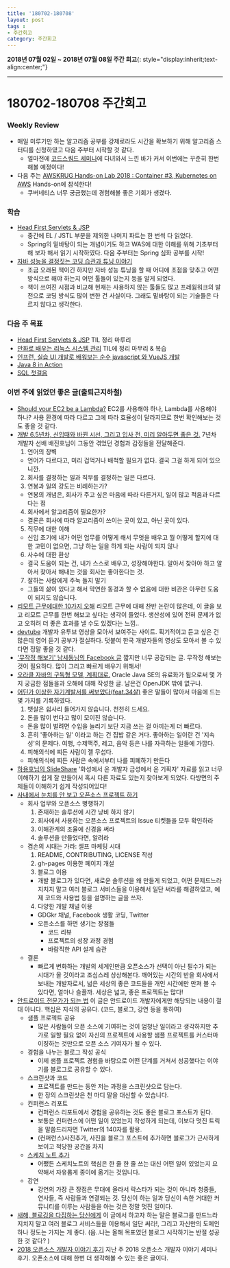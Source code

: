 ```yaml
---
title: '180702-180708'  
layout: post  
tags :  
- 주간회고
category: 주간회고
---
```


**2018년 07월 02일 ~ 2018년 07월 08일 주간 회고**{: style="display:inherit;text-align:center;"}

---

# 180702-180708 주간회고

### Weekly Review
- 매일 미루기만 하는 알고리즘 공부를 강제로라도 시간을 확보하기 위해 알고리즘 스터디를 신청하였고 다음 주부터 시작할 것 같다.
  - 얼마전에 [코드스쿼드 세미나](https://gwonsungjun.github.io/seminar/2018/06/27/codesquadSeminar/#)에 다녀와서 느낀 바가 커서 이번에는 꾸준히 한번 해볼 예정이다!
- 다음 주는 [AWSKRUG Hands-on Lab 2018 : Container #3, Kubernetes on AWS](https://www.meetup.com/ko-KR/awskrug/events/251854018/) Hands-on에 참석한다!
  - 쿠버네티스 너무 궁금했는데 경험해볼 좋은 기회가 생겼다.

### 학습
- [Head First Servlets & JSP](http://book.interpark.com/product/BookDisplay.do?_method=detail&sc.prdNo=201946010)
  - 중간에 EL / JSTL 부분을 제외한 나머지 파트는 한 번씩 다 읽었다.
  - Spring의 밑바탕이 되는 개념이기도 하고 WAS에 대한 이해를 위해 기초부터 해 보자 해서 읽기 시작하였다. 다음 주부터는 Spring 심화 공부를 시작!
- [자바 성능을 결정짓는 코딩 습관과 튜닝 이야기 ](http://book.naver.com/bookdb/book_detail.nhn?bid=4441100)
  - 조금 오래된 책이긴 하지만 자바 성능 튜닝을 할 때 어디에 초점을 맞추고 어떤 방식으로 해야 하는지 어떤 툴들이 있는지 등을 알게 되었다.
  - 책이 쓰여진 시점과 비교해 현재는 사용하지 않는 툴들도 많고 프레웜워크의 발전으로 코딩 방식도 많이 변한 건 사실이다. 그래도 밑바탕이 되는 기술들은 다르지 않다고 생각한다.

### 다음 주 목표
- [Head First Servlets & JSP](http://book.interpark.com/product/BookDisplay.do?_method=detail&sc.prdNo=201946010) TIL 정리 마루리
- [만화로 배우는 리눅스 시스템 관리](http://book.naver.com/bookdb/book_detail.nhn?bid=10995037) TIL에 정리 마무리 & 복습
- [인프런, 실습 UI 개발로 배워보는 순수 javascript 와 VueJS 개발](https://www.inflearn.com/course/%EC%88%9C%EC%88%98js-vuejs-%EA%B0%9C%EB%B0%9C-%EA%B0%95%EC%A2%8C/)
- [Java 8 in Action](http://book.naver.com/bookdb/book_detail.nhn?bid=8883567)
- [SQL 첫걸음](http://book.naver.com/bookdb/book_detail.nhn?bid=9738902)

### 이번 주에 읽었던 좋은 글(출퇴근지하철)
- [Should your EC2 be a Lambda?](https://servers.lol/) EC2를 사용해야 하나, Lambda를 사용해야 하나? 사용 환경에 따라 다르고 그에 따라 효율성이 달라지므로 한번 확인해보는 것도 좋을 것 같다. 
- [개발 6.5년차, 신입때와 바뀐 시선, 그리고 입사 전, 미리 알아두면 좋은 것.](https://medium.com/@baejinho/%EA%B0%9C%EB%B0%9C-6-5%EB%85%84%EC%B0%A8-%EC%8B%A0%EC%9E%85%EB%95%8C%EC%99%80-%EB%B0%94%EB%80%90-%EC%8B%9C%EC%84%A0-%EA%B7%B8%EB%A6%AC%EA%B3%A0-%EC%9E%85%EC%82%AC-%EC%A0%84-%EB%AF%B8%EB%A6%AC-%EC%95%8C%EC%95%84%EB%91%90%EB%A9%B4-%EC%A2%8B%EC%9D%80-%EA%B2%83-2f3250e2bddc) 7년차 개발자 선배 배진호님이 그동안 겪었던 경험과 감정들을 전달해준다.
  1. 언어의 장벽
  - 언어가 다르다고, 미리 겁먹거나 배척할 필요가 없다. 결국 그걸 하게 되어 있으니깐.
  2. 회사를 결정하는 일과 직무를 결정하는 일은 다르다.
  3. 연봉과 일의 강도는 비례하는가?
  - 연봉의 개념은, 회사가 주고 싶은 마음에 따라 다른거지, 일이 많고 적음과 다르다는 점
  4. 회사에서 알고리즘이 필요한가?
  - 결론은 회사에 따라 알고리즘이 쓰이는 곳이 있고, 아닌 곳이 있다.
  5. 직무에 대한 이해
  - 신입 초기에 내가 어떤 업무를 어떻게 해서 무엇을 배우고 뭘 어떻게 할지에 대한 고민이 없으면, 그냥 하는 일을 하게 되는 사람이 되지 않나
  6. 사수에 대한 환상
  - 결국 도움이 되는 건, 내가 스스로 배우고, 성장해야한다. 알아서 찾아야 하고 알아서 찾아서 해내는 것을 회사는 좋아한다는 것.
  7. 잘하는 사람에게 주눅 들지 말기
  - 그들의 삶이 있다고 해서 막연한 동경과 할 수 없음에 대한 비관은 아무런 도움이 되지도 않습니다.
- [리모트 근무에대한 10가지 오해](http://dev.goodoc.co.kr/?p=233) 리모트 근무에 대해 찬반 논란이 많은데, 이 글을 보고 리모트 근무를 한번 해보고 싶다는 생각이 들었다. 생산성에 있어 전혀 문제가 없고 오히려 더 좋은 효과를 낼 수도 있겠다는 느낌..
- [devtube](https://dev.tube/) 개발자 유투브 영상을 모아서 보여주는 사이트. 획기적이고 듣고 싶은 건 많은데 영어 듣기 공부가 절실하다. 덧붙여 한국 개발자들의 영상도 모아서 볼 수 있다면 정말 좋을 것 같다.
- ['무작정 해보기' 남세동님의 Facebook 글](https://m.facebook.com/story.php?story_fbid=1709484132443779&id=100001466253230) 짧지만 너무 공감되는 글. 무작정 해보는 것이 필요하다. 많이 그리고 빠르게 배우기 위해서!
- [오라클 자바의 구독형 모델, 계획대로.](http://blog.hazard.kr/archives/970) Oracle Java SE의 유료화가 됨으로써 몇 가지 궁금한 점들을과 오해에 대해 작성한 글. 남은건 OpenJDK 밖에 없구나.
- [어딘가 이상한 자기계발서를 써보았다(feat.34살)](https://brunch.co.kr/@roysday/201?f=fp) 좋은 말들이 많아서 마음에 드는 몇 가지를 기록하였다.
  1. 뱃살은 쉽사리 들어가지 않습니다. 천천히 드세요.
  2. 돈을 많이 번다고 많이 모이진 않습니다.
  - 돈을 많이 벌려면 수입을 늘리기 보단 지금 쓰는 걸 아끼는게 더 빠르다.
  3. 흔히 '좋아하는 일' 이라고 하는 건 집밥 같은 거다.
  좋아하는 일이란 건 '지속성'의 문제다.
  여행, 수제맥주, 레고, 음악 등은 나를 자극하는 일들에 가깝다.
  4. 피해의식에 찌든 사람이 젤 무섭다.
  - 피해의식에 찌든 사람은 속에서부터 나를 피폐하기 만든다
- [하용호님의 SlideShare](https://www.slideshare.net/yongho) '화성에서 온 개발자 금성에서 온 기획자' 자료를 읽고 너무 이해하기 쉽게 잘 만들어서 혹시 다른 자료도 있는지 찾아보게 되었다. 다방면의 주제들이 이해하기 쉽게 작성되어있다!
- [사내에서 눈치를 안 보고 오픈소스 프로젝트 하기](http://kimjihyok.info/2017/09/27/%EC%82%AC%EB%82%B4%EC%97%90%EC%84%9C-%EB%88%88%EC%B9%98%EB%A5%BC-%EC%95%88-%EB%B3%B4%EA%B3%A0-%EC%98%A4%ED%94%88%EC%86%8C%EC%8A%A4-%ED%94%84%EB%A1%9C%EC%A0%9D%ED%8A%B8-%ED%95%98%EA%B8%B0/)
  - 회사 업무와 오픈소스 병행하기
    1. 존재하는 솔루션에 시간 낭비 하지 않기
    2. 회사에서 사용하는 오픈소스 프로젝트의 Issue 티켓들을 모두 확인하라
    3. 이해관계의 조율에 신경을 써라
    4. 솔루션을 만들었다면, 알려라
  - 겸손의 시대는 가라: 셀프 마케팅 시대
    1. README, CONTRIBUTING, LICENSE 작성
    2. gh-pages 이용한 페이지 개설
    3. 블로그 이용
      - 개발 블로그가 있다면, 새로운 솔루션을 왜 만들게 되었고, 어떤 문제드느라 지치지 말고 여러 블로그 서비스들을 이용해서 일단 써라를 해결하였고, 예제 코드와 사용법 등을 설명하는 글을 쓰자.
    4. 다양한 개발 채널 이용
      - GDGkr 채널, Facebook 생활 코딩, Twitter
    - 오픈소스를 하면 생기는 장점들
      - 코드 리뷰
      - 프로젝트의 성장 과정 경험
      - 바람직한 API 설계 습관
  - 결론
    - 빠르게 변화하는 개발의 세계인만큼 오픈소스가 선택이 아닌 필수가 되는 시대가 올 것이라고 조심스레 상상해본다. 깨어있는 시간의 반을 회사에서 보내는 개발자로서, 넓은 세상의 좋은 코드들을 개인 시간에만 만져 볼 수 있다면, 얼마나 슬플까. 세상은 넓고, 좋은 프로젝트는 많다!
- [안드로이드 전문가가 되는 법](https://academy.realm.io/kr/posts/droidcon-boston-chiu-ki-chan-how-to-be-an-android-expert/#%EC%8A%A4%EC%BC%80%EC%B9%98%EB%85%B8%ED%8A%B8-%EC%B6%94%EA%B0%80) 이 글은 안드로이드 개발자에게만 해당되는 내용이 절대 아니다. 핵심은 지식의 공유다. (코드, 블로그, 강연 등을 통하여)
  - 샘플 프로젝트 공유
    - 많은 사람들이 오픈 소스에 기여하는 것이 엄청난 일이라고 생각하지만 추가로 일할 필요 없이 자신의 프로젝트에 사용할 샘플 프로젝트를 커스터마이징하는 것만으로 오픈 소스 기여자가 될 수 있다.
  - 경험을 나누는 블로그 작성 공식
    - 이제 샘플 프로젝트 경험을 바탕으로 어떤 단계를 거쳐서 성공했다는 이야기를 블로그로 공유할 수 있다.
  - 스크린샷과 코드
    - 프로젝트를 만드는 동안 저는 과정을 스크린샷으로 담는다.
    - 한 장의 스크린샷은 천 마디 말을 대신할 수 있습니다.
  - 컨퍼런스 리포트
    - 컨퍼런스 리포트에서 경험을 공유하는 것도 좋은 블로그 포스트가 된다.
    - 보통은 컨퍼런스에 어떤 일이 있었는지 작성하게 되는데, 이보다 멋진 트릭을 말씀드리자면 Twitter의 140자를 활용.
    - (컨퍼런스)사진추가, 사진을 블로그 포스트에 추가하면 블로그가 근사하게 보이고 적당한 공간을 차지
  - [스케치 노트 추가](http://blog.sqisland.com/2015/03/sketchnoting-an-engineers-approach.html)
    - 어쨌든 스케치노트의 핵심은 한 줄 한 줄 쓰는 대신 어떤 일이 있었는지 요약해서 자유롭게 종이에 옮기는 것입니다.
  - 강연
    - 강연의 가장 큰 장점은 무대에 올라서 락스타가 되는 것이 아니라 청중들, 연사들, 즉 사람들과 연결되는 것. 당신이 하는 일과 당신이 속한 거대한 커뮤니티를 이루는 사람들을 아는 것은 정말 멋진 일이다.
- [새해, 블로깅을 다짐하는 당신에게](https://minieetea.com/2016/01/archives/4332) 이 글에서 하고자 하는 말은 블로그를 만드느라 지치지 말고 여러 블로그 서비스들을 이용해서 일단 써라!, 그리고 자신만의 도메인 하나 정도는 가지는 게 좋다. (음..나는 올해 목표였던 블로그 시작하기는 반절 성공한 것 같다? )
- [2018 오픈소스 개발자 이야기 후기](https://nesoy.github.io/articles/2018-07/Opensource-Meetup#) 지난 주 2018 오픈소스 개발자 이야기 세미나 후기. 오픈소스에 대해 한번 더 생각해볼 수 있는 좋은 글이다.
